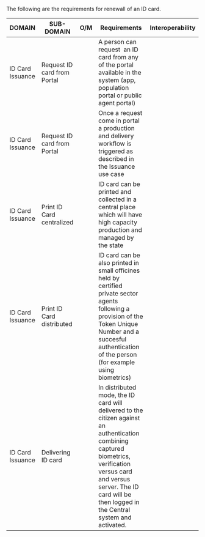 The following are the requirements for renewall of an ID card.

| DOMAIN           | SUB-DOMAIN                  | O/M | Requirements                                                                                                                                                                                                                             | Interoperability |
| ---------------- | --------------------------- | --- | ---------------------------------------------------------------------------------------------------------------------------------------------------------------------------------------------------------------------------------------- | ---------------- |
| ID Card Issuance | Request ID card from Portal |     | A person can request  an ID card from any of the portal available in the system (app, population portal or public agent portal)                                                                                                          |                  |
| ID Card Issuance | Request ID card from Portal |     | Once a request come in portal a production and delivery workflow is triggered as described in the Issuance use case                                                                                                                      |                  |
| ID Card Issuance | Print ID Card centralized   |     | ID card can be printed and collected in a central place which will have high capacity production and managed by the state                                                                                                                |                  |
| ID Card Issuance | Print ID Card distributed   |     | ID card can be also printed in small officines held by certified private sector agents following a provision of the Token Unique Number and a succesful authentication of the person (for example using biometrics)                      |                  |
| ID Card Issuance | Delivering ID card          |     | In distributed mode, the ID card will delivered to the citizen against an authentication combining captured biometrics, verification versus card and versus server. The ID card will be then logged in the Central system and activated. |                  |
